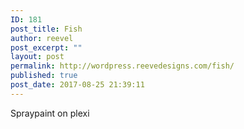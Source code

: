 ```yaml
---
ID: 181
post_title: Fish
author: reevel
post_excerpt: ""
layout: post
permalink: http://wordpress.reevedesigns.com/fish/
published: true
post_date: 2017-08-25 21:39:11
---
```

Spraypaint on plexi